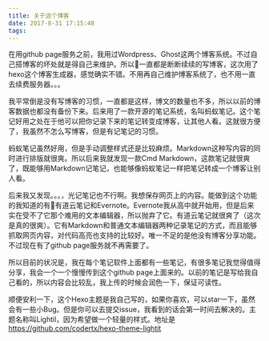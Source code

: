 ```yaml
---
title: 关于这个博客
date: 2017-8-31 17:15:48
tags:
---
```


在用github page服务之前，我用过Wordpress、Ghost这两个博客系统。不过自己搭博客的坏处就是得自己来维护。所以一直都是断断续续的写博客，这次用了hexo这个博客生成器，感觉确实不错。不用再自己维护博客系统了，也不用一直去续费服务器。。。

我平常倒是没有写博客的习惯，一直都是这样，博文的数量也不多，所以以前的博客数据也都没有备份下来。后来用了一款开源的笔记系统，名叫蚂蚁笔记。这个笔记好用之处在于他可以把你记录下来的笔记转变成博客，让其他人看。这就很方便了，我虽然不怎么写博客，但是有记笔记的习惯。

蚂蚁笔记虽然好用，但是手动调整样式还是比较麻烦。Markdown这种写内容的同时进行排版就很爽。所以后来我就发现一款Cmd Markdown，这款笔记就很爽了，既能够用Markdown记笔记，也能够像蚂蚁笔记一样把笔记转成一个博客让别人看。

后来我又发现。。。，光记笔记也不行啊。我想保存网页上的内容。能做到这个功能的我知道的有有道云笔记和Evernote。Evernote我从高中就开始用，但是后来实在受不了它那个难用的文本编辑器，所以抛弃了它。有道云笔记就很爽了（这次是真的很爽）。它有Markdown和普通文本编辑器两种记录笔记的方式，而且能够抓取网页内容，对代码高亮也支持的比较好。唯一不足的是他没有博客分享功能。不过现在有了github page服务就不再需要了。

所以目前的状况是，我在每个笔记软件上面都有一些笔记，有很多笔记我觉得值得分享，我会一个一个慢慢传到这个github page上面来的。以前的笔记是写给我自己看的，所以内容会比较乱，我上传的时候会润色一下，保证可读性。

顺便安利一下，这个Hexo主题是我自己写的，如果你喜欢，可以star一下，虽然会有一些小Bug。但是你可以去提交issue，我看到的话会第一时间去解决的。主题名称叫Lightil，因为希望做一个轻量的样式。地址是 https://github.com/codertx/hexo-theme-lightit